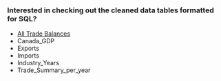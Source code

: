 ### Interested in checking out the cleaned data tables formatted for SQL? 

- [All Trade Balances](https://github.com/francheska123/Canadian-US-trade-analysis/blob/francheska123-patch-4/SQL-import-data/all_trade_balances.csv)
- Canada_GDP
- Exports
- Imports
- Industry_Years
- Trade_Summary_per_year
